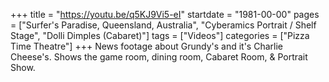 +++
title = "https://youtu.be/q5KJ9Vi5-eI"
startdate = "1981-00-00"
pages = ["Surfer's Paradise, Queensland, Australia", "Cyberamics Portrait / Shelf Stage", "Dolli Dimples (Cabaret)"]
tags = ["Videos"]
categories = ["Pizza Time Theatre"]
+++
News footage about Grundy's and it's Charlie Cheese's. Shows the game room, dining room, Cabaret Room, & Portrait Show.
